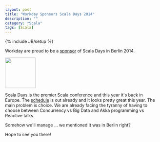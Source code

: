 ```yaml
---
layout: post
title: "Workday Sponsors Scala Days 2014"
description: ""
category: "Scala"
tags: [Scala]
---
```

{% include JB/setup %}

Workday are proud to be a [sponsor](http://scaladays.org/#sponsors) of Scala Days in Berlin 2014. 

<img src="http://scaladays.org/assets/images/beer-left.svg" width="100"/>

Scala Days is the 
premier Scala conference and this year it's back in Europe. The [schedule](http://scaladays.org/#schedule) is out already and
it looks pretty great this year. The main problem is choice. We are already facing the tyranny of having to choose between 
Concurrency vs Big Data and Akka programming vs Reactive talks.

Somehow we'll manage ...  we mentioned it was in Berlin right? 

Hope to see you there! 

